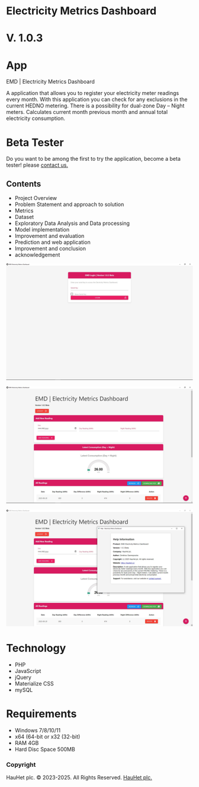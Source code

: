 # Electricity Metrics Dashboard
# V. 1.0.3

# App
EMD | Electricity Metrics Dashboard

A application that allows you to register your electricity meter readings every month. With this application you can check for any exclusions in the current HEDNO metering. There is a possibility for dual-zone Day – Night meters. Calculates current month previous month and annual total electricity consumption.

# Beta Tester
Do you want to be among the first to try the application, become a beta tester!
please <a href="https://hauhet.co/contact/" rel="noopener">contact us.</a>

## Contents

   * Project Overview
   * Problem Statement and approach to solution
   * Metrics 
   * Dataset 
   * Exploratory Data Analysis and Data processing
   * Model implementation
   * Improvement and evaluation
   * Prediction and web application
   * Improvement and conclusion
   * acknowledgement

![App](images/emd1.jpg) 

![App](images/emd2.jpg) 

![App](images/emd3.jpg) 

# Technology
 * PHP
 * JavaScript
 * jQuery
 * Materialize CSS
 * mySQL

# Requirements
 * Windows 7/8/10/11
 * x64 (64-bit or x32 (32-bit)
 * RAM 4GB
 * Hard Disc Space 500MB



### Copyright

HauHet plc. © 2023-2025. All Rights Reserved. [HauHet plc.](https://hauhet.co/)
